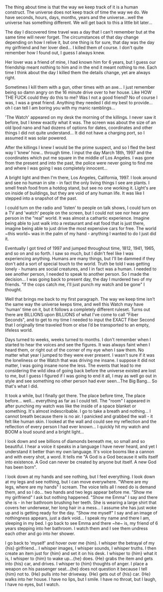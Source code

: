 The thing about time is that the way we keep track of it is a human construct. The universe does not keep track of time the way we do. We have seconds, hours, days, months, years and the universe...well the universe has something different. We will get back to this a little bit later...


The day I discovered time travel was a day that I can't remember but at the same time will never forget. The circumstances of that day change depending on how I relive it, but one thing is for sure, that day was the day my girlfriend and her lover died... I killed them of course. I don't quite remember how I found out, I guess I always knew. 


Her lover was a friend of mine, I had known him for 6 years, but I guess our friendship meant nothing to him and in the end it meant nothing to me. Each time I think about the day I killed them the details change, yet are always right. 

Sometimes I kill them with a gun, other times with an axe... I just remember being so damn angry on the 16 minute drive over to her house. Like HOW THE FUCK could they do this to me? Was I not a good friend? No of course I was, I was a great friend. Anything they needed I did my best to provide... oh I can tell I am boring you with my manic ramblings...


'The Watch' appeared on my desk the morning of the killings. I never saw it before, but I knew exactly what it was. The screen was about the size of an old Ipod nano and had dozens of options for dates, coordinates and other things I did not quite understand... It did not have a charging port, so I assumed it was solar powered. 


After the killings I knew I would be the prime suspect, and so I fled the best way I 'knew' how... through time. I input the day March 18th, 1997 and the coordinates which put me square in the middle of Los Angeles. I was gone from the present and into the past, the police were never going to find me and where I was going I was completely innocent...


A bright light and then I'm there, Los Angeles, California, 1997. I look around and see no human in site - in fact the only living things I see are plants. I smell fresh food from a hotdog stand, but see no one working it. Light's are on inside of buildings, but they are void of any human life. It was like I stepped into a snapshot of the past. 

I could turn on the radio and 'listen' to people on talk shows, I could turn on a TV and 'watch' people on the screen, but I could not see nor hear any person in the "real" world. It was almost a cathartic experience. Imagine being able to just walk into a restaurant and eat food that is just there, imagine being able to just drive the most expensive cars for free. The world \~this world\~ was in the palm of my hand - anything I wanted to do I just did it. 


Eventually I got tired of 1997 and jumped throughout time, 1812, 1941, 1965, and so on and so forth. I saw so much, but I didn't feel like I was experiencing anything. Humans are many things, but I'll be dammed if they don't add a sort of special touch to the world. Truth be told I was getting lonely - humans are social creatures, and I in fact was a human. I needed to see another person, I needed to speak to another person. So I made the decision... I was going back to present day, the day I murdered two of my friends. "If the cops catch me, I'll just punch my watch and be gone" I thought. 

Well that brings me back to my first paragraph. The way we keep time isn't the same way the universe keeps time, and well this Watch may have 'human' time on it, but it follows a completely different ruleset. Turns out there are BILLIONS upon BILLIONS of what I've come to call "Fiber Seconds", and to get to my time I needed to input the EXACT Fiber Second that I originally time traveled from or else I’d be transported to an empty, lifeless world.

Days turned to weeks, weeks turned to months. I don't remember when I started to hear the voices and see the figures. It was always faint when I heard them, or right out of the corner of my eye when I saw them. No matter what year I jumped to they were ever present. I wasn't sure if it was the loneliness or the Watch that was driving me insane. I suppose it did not matter, I was going insane none the less. The events that lead to me considering the wild idea of going back before the universe existed are lost to me, but I guess I figured if I was going to end it all, I may as well go out in style and see something no other person had ever seen...The Big Bang... So that's what I did.

It took a while, but I finally got there. The place before time, The place before... well... everything as far as I could tell. The "room" I appeared in after punching my watch was like the inside of a space blanket  or something. It's almost indescribable. I go to take a breath and nothing... I cannot breath because there is no air. I panicked and grabbed the wall - it felt like human skin. I looked at the wall and could see my reflection and the reflection of every person I had ever known... I quickly hit my watch and BOOM a loud sound and a bright light...

I look down and see billions of diamonds beneath me, so small and so beautiful. I hear a voice it speaks in a language I have never heard, and yet I understand it better than my own language. It's voice booms like a cannon and with every shot, a word. It tells me "A God is a God because it wills itself into existence. A God can never be created by anyone but itself. A new God has been born". 


I look down at my hands and see nothing, but I feel everything. I look down at my legs and see nothing, but I can move everywhere. "Where are my legs, where are my hands" I scream. The voice tells all I need do is demand them, and so I do... two hands and two legs appear before me. "Show me my girlfriend" I ask but nothing happened. "Show me Emma" I say and there she is - in her bathroom brushing her teeth. She is wearing a large shirt that covers her underwear, her long hair in a mess... I assume she has just woke up and is getting ready for the day. "Show me myself" I say and an image of nothingness appears, just a dark void... I speak my name and there I am, sleeping in my bed. I go back to see Emma and there \~he\~ is, my friend of 6 years stepping into her bathroom. I watch them and I see them undress each other and go into her shower. 

I go back to 'myself' and hover over me {him}. I whisper the betrayal of my {his} girlfriend... I whisper images, I whisper sounds, I whisper truths. I then create an item just for {him} and set it on his desk. I whisper to {him} what it is, I whisper to {him} to wake up...{he} does. {He} grabs the item and gets into {his} car, and drives. I whisper to {him} thoughts of anger. I place a weapon on his passenger seat...{he} does not question it because I tell {him} not to. {He} pulls into her driveway. {He} gets out of {his} car. {He} walks into her house. I have no lips, but I smile. I have no throat, but I laugh, I have no eyes, but I watch.